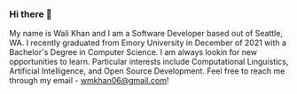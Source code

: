 ### Hi there 👋

My name is Wali Khan and I am a Software Developer based out of Seattle, WA. I recently graduated from Emory University in December of 2021 with a Bachelor's Degree in Computer Science. I am always lookin for new opportunities to learn. Particular interests include Computational Linguistics, Artificial Intelligence, and Open Source Development. Feel free to reach me through my email - wmkhan06@gmail.com!  


